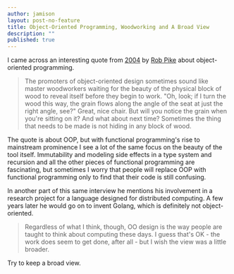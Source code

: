 ```yaml
---
author: jamison
layout: post-no-feature
title: Object-Oriented Programming, Woodworking and A Broad View
description: ""
published: true
---
```


I came across an interesting quote from [2004](https://interviews.slashdot.org/story/04/10/18/1153211/rob-pike-responds) by [Rob Pike](https://en.wikipedia.org/wiki/Rob_Pike) about object-oriented programming.

> The promoters of object-oriented design sometimes sound like master woodworkers waiting for the beauty of the physical block of wood to reveal itself before they begin to work. "Oh, look; if I turn the wood this way, the grain flows along the angle of the seat at just the right angle, see?" Great, nice chair. But will you notice the grain when you're sitting on it? And what about next time? Sometimes the thing that needs to be made is not hiding in any block of wood.

The quote is about OOP, but with functional programming's rise to mainstream prominence I see a lot of the same focus on the beauty of the tool itself. Immutability and modeling side effects in a type system and recursion and all the other pieces of functional programming  are fascinating, but sometimes I worry that people will replace OOP with functional programming only to find that their code is still confusing.

In another part of this same interview he mentions his involvement in a research project for a language designed for distributed computing. A few years later he would go on to invent Golang, which is definitely not object-oriented.

> Regardless of what I think, though, OO design is the way people are taught to think about computing these days. I guess that's OK - the work does seem to get done, after all - but I wish the view was a little broader.

Try to keep a broad view.
